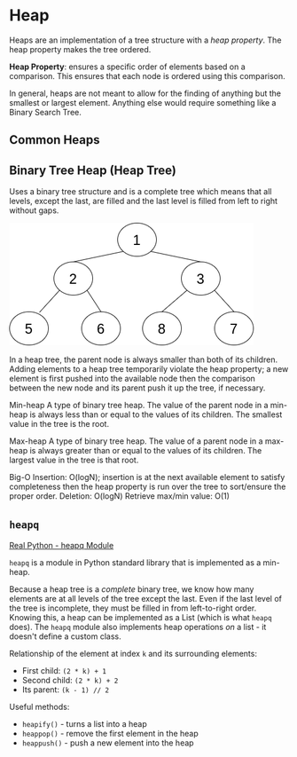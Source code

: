 # Heap
Heaps are an implementation of a tree structure with a *heap property*. The heap property makes the tree ordered.

**Heap Property**: ensures a specific order of elements based on a comparison. This ensures that each node is ordered using this comparison.

In general, heaps are not meant to allow for the finding of anything but the smallest or largest element. Anything else would require something like a Binary Search Tree.

## Common Heaps
## Binary Tree Heap (Heap Tree)
Uses a binary tree structure and is a complete tree which means that all levels, except the last, are filled and the last level is filled from left to right without gaps.

![alt text](image.png)

In a heap tree, the parent node is always smaller than both of its children. Adding elements to a heap tree temporarily violate the heap property; a new element is first pushed into the available node then the comparison between the new node and its parent push it up the tree, if necessary.

Min-heap
A type of binary tree heap. The value of the parent node in a min-heap is always less than or equal to the values of its children. The smallest value in the tree is the root.

Max-heap
A type of binary tree heap. The value of a parent node in a max-heap is always greater than or equal to the values of its children. The largest value in the tree is that root.

Big-O
Insertion: O(logN); insertion is at the next available element to satisfy completeness then the heap property is run over the tree to sort/ensure the proper order.
Deletion: O(logN)
Retrieve max/min value: O(1)

## `heapq`
[Real Python - heapq Module](https://realpython.com/python-heapq-module/)

`heapq` is a module in Python standard library that is implemented as a min-heap.

Because a heap tree is a *complete* binary tree, we know how many elements are at all levels of the tree except the last. Even if the last level of the tree is incomplete, they must be filled in from left-to-right order. Knowing this, a heap can be implemented as a List (which is what `heapq` does). The `heapq` module also implements heap operations *on* a list - it doesn't define a custom class.

Relationship of the element at index `k` and its surrounding elements:
- First child: `(2 * k) + 1`
- Second child: `(2 * k) + 2`
- Its parent: `(k - 1) // 2`

Useful methods:
- `heapify()` - turns a list into a heap
- `heappop()` - remove the first element in the heap
- `heappush()` - push a new element into the heap
